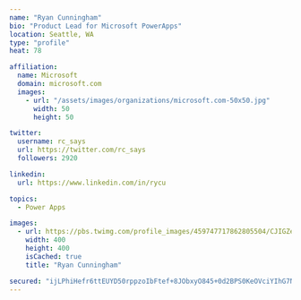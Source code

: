 ```yaml
---
name: "Ryan Cunningham"
bio: "Product Lead for Microsoft PowerApps"
location: Seattle, WA
type: "profile"
heat: 78

affiliation:
  name: Microsoft
  domain: microsoft.com
  images:
    - url: "/assets/images/organizations/microsoft.com-50x50.jpg"
      width: 50
      height: 50

twitter:
  username: rc_says
  url: https://twitter.com/rc_says
  followers: 2920

linkedin:
  url: https://www.linkedin.com/in/rycu

topics:
  - Power Apps

images:
  - url: https://pbs.twimg.com/profile_images/459747717862805504/CJIGZejd_400x400.png
    width: 400
    height: 400
    isCached: true
    title: "Ryan Cunningham"

secured: "ijLPhiHefr6ttEUYD50rppzoIbFtef+8JObxyO845+0d2BPS0KeOVciYIhG7NFVlreM2S5r8nMWloGNMItcsXBKB40cUSXI1SOZ1cHl4RSVpdWh2A4QhpF8UBNJOdJQbrGoVwh8LQc1sZPGEFkIgImvlKebrMCoLn273apjkp3O6qRtrqHiLaeR4wy5vEgyQUxGAQkJQ/BvTQIOKhK13YQlCTooJmbK29XGl6Rqxu8s+l6nwjmXhdS/pZkuQPwmKiw0Qg/2XIyn04GK+zP9NmJfI9XuoPgOerMBRhGc9o12H1sZJ8f+zCTildYH+n0FA61j4UK7fSUi0BItUEsJmIDNZoFb8ROX5QlnzLbZxcCLXqDzarnGbet23KCk0mz1YEjqZKd49tYnxVgmbMc1suDUimc96H4nrhaWk+grroQk=;5UJKWlzTNHgqm8ON9D6O8Q=="
---
```



